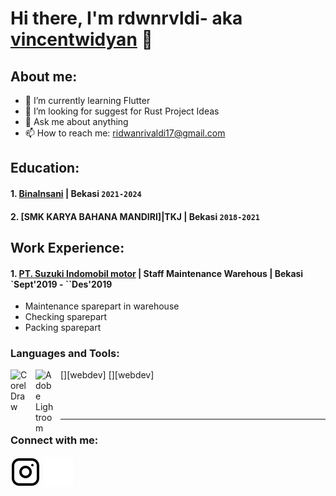 # Hi there, I'm rdwnrvldi- aka [vincentwidyan](https://www.youtube.com/channel/UC22xix7qvwpYWnSQ5QEYtAQ) 👋
## About me:
- 🌱 I’m currently learning Flutter
- 🤔 I’m looking for suggest for Rust Project Ideas
- 💬 Ask me about anything
- 📫 How to reach me: ridwanrivaldi17@gmail.com

## Education:

#### 1. [BinaInsani](https://binainsani.ac.id/) | Bekasi `2021-2024`
   
#### 2. [SMK KARYA BAHANA MANDIRI]|TKJ | Bekasi `2018-2021`

## Work Experience:
#### 1. [PT. Suzuki Indomobil motor](https://www.suzuki.co.id/) | Staff Maintenance Warehous | Bekasi `Sept'2019 - ``Des'2019 
   - Maintenance sparepart in warehouse
   - Checking sparepart
   - Packing sparepart

### Languages and Tools:

[<img align="left" alt="CorelDraw" width="30px" src="[https://kursusonline.co.id/wp-content/uploads/2021/08/kursus-corel-draw.jpg" style="padding-right:10px;" />][webdev]
[<img align="left" alt="Adobe Lightroom" width="30px" src="[https://upload.wikimedia.org/wikipedia/commons/thumb/c/c3/Python-logo-notext.svg/110px-Python-logo-notext.svg.png?20100317150552](https://dl.memuplay.com/new_market/img/com.adobe.lrmobile.icon.2021-04-28-13-11-40.png)" style="padding-right:10px;" />][webdev]

<br />
<br />

---
### Connect with me:

[![website](./img/instagram-light.svg)](https://instagram.com/vincentwwidyan#gh-light-mode-only)
[![website](./img/instagram-dark.svg)](https://instagram.com/vincentwwidyan#gh-dark-mode-only)




